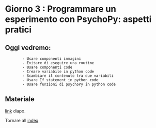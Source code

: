 # Giorno 3 : Programmare un esperimento con PsychoPy: aspetti pratici
		
## Oggi vedremo:
			- Usare componenti immagini
			- Evitare di eseguire una routine
			- Usare componenti code
			- Creare variabile in python code
			- Scambiare il contenuto tra due variabili
			- Usare If statement in python code
			- Usare funzioni di psychoPy in python code

## Materiale

[link](https://docs.google.com/presentation/d/1gEJgXdQQewSB6hhFkKAmJw0gHpwr-BeAY71XjbJvFd4/edit#slide=id.g101a4011d5b_0_0) diapo.

Tornare all [index](index.md)
